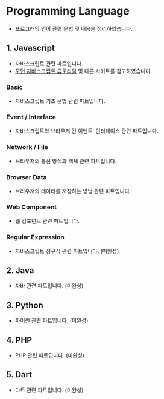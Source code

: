# Programming Language

- 프로그래밍 언어 관련 문법 및 내용을 정리하였습니다.

## 1. Javascript

- 자바스크립트 관련 파트입니다.
- [모던 자바스크립트 튜토리얼](https://ko.javascript.info/) 및 다른 사이트를 참고하였습니다.

### Basic

- 자바스크립트 기초 문법 관련 파트입니다.

### Event / Interface

- 자바스크립트와 브라우저 간 이벤트, 인터페이스 관련 파트입니다.

### Network / File

- 브라우저의 통신 방식과 객체 관련 파트입니다.

### Browser Data

- 브라우저의 데이터를 저장하는 방법 관련 파트입니다.

### Web Component

- 웹 컴포넌트 관련 파트입니다.

### Regular Expression

- 자바스크립트 정규식 관련 파트입니다. (미완성)

## 2. Java

- 자바 관련 파트입니다. (미완성)

## 3. Python

- 파이썬 관련 파트입니다. (미완성)

## 4. PHP

- PHP 관련 파트입니다. (미완성)

## 5. Dart

- 다트 관련 파트입니다. (미완성)
